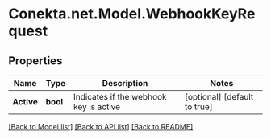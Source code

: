 # Conekta.net.Model.WebhookKeyRequest

## Properties

Name | Type | Description | Notes
------------ | ------------- | ------------- | -------------
**Active** | **bool** | Indicates if the webhook key is active | [optional] [default to true]

[[Back to Model list]](../README.md#documentation-for-models) [[Back to API list]](../README.md#documentation-for-api-endpoints) [[Back to README]](../README.md)

